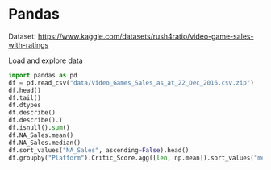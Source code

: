 # Pandas

Dataset: https://www.kaggle.com/datasets/rush4ratio/video-game-sales-with-ratings

Load and explore data

```python
import pandas as pd
df = pd.read_csv("data/Video_Games_Sales_as_at_22_Dec_2016.csv.zip")
df.head()
df.tail()
df.dtypes
df.describe()
df.describe().T
df.isnull().sum()
df.NA_Sales.mean()
df.NA_Sales.median()
df.sort_values("NA_Sales", ascending=False).head()
df.groupby("Platform").Critic_Score.agg([len, np.mean]).sort_values("mean", ascending=False)
```


